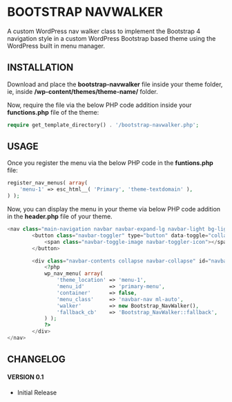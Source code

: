 # BOOTSTRAP NAVWALKER
A custom WordPress nav walker class to implement the Bootstrap 4 navigation style in a custom WordPress Bootstrap based theme using the WordPress built in menu manager.

## INSTALLATION
Download and place the **bootstrap-navwalker** file inside your theme folder, ie, inside **/wp-content/themes/theme-name/** folder.

Now, require the file via the below PHP code addition inside your **functions.php** file of the theme:
```php
require get_template_directory() . '/bootstrap-navwalker.php';
```

## USAGE
Once you register the menu via the below PHP code in the **funtions.php** file:
```php
register_nav_menus( array(
    'menu-1' => esc_html__( 'Primary', 'theme-textdomain' ),
) );
```

Now, you can display the menu in your theme via below PHP code addition in the **header.php** file of your theme.
```php
<nav class="main-navigation navbar navbar-expand-lg navbar-light bg-light">
        <button class="navbar-toggler" type="button" data-toggle="collapse" data-target="#navbar-content" aria-controls="navbar-content" aria-expanded="false" aria-label="<?php esc_html_e( 'Toggle Navigation', 'theme-textdomain' ); ?>">
            <span class="navbar-toggle-image navbar-toggler-icon"></span>
        </button>

        <div class="navbar-contents collapse navbar-collapse" id="navbar-content">
            <?php
            wp_nav_menu( array(
                'theme_location' => 'menu-1',
                'menu_id'        => 'primary-menu',
                'container'      => false,
                'menu_class'     => 'navbar-nav ml-auto',
                'walker'         => new Bootstrap_NavWalker(),
                'fallback_cb'    => 'Bootstrap_NavWalker::fallback',
            ) );
            ?>
        </div>
</nav>
```

## CHANGELOG
#### VERSION 0.1
* Initial Release
